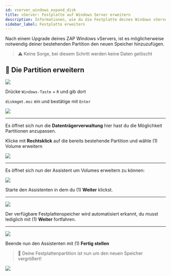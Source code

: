 ```yaml
---
id: vserver_windows_expand_disk
title: vServer: Festplatte auf Windows Server erweitern
description: Informationen, wie du die Festplatte deines Windows vServers von ZAP-Hosting nach einem Upgrade erweitern kannst - ZAP-Hosting.com Dokumentationen
sidebar_label: Festplatte erweitern
---
```


Nach einem Upgrade deines ZAP Windows vServers, ist es möglicherweise notwendig deiner bestehenden Partition den neuen Speicher hinzuzufügen.

> ⚠️ Keine Sorge, bei diesem Schritt werden keine Daten gelöscht

## 💾 Die Partition erweitern

![](https://screensaver01.zap-hosting.com/index.php/s/63wNzRxDy36rT3E/download/Extend.gif)

Drücke `Windows-Taste` + `R` und gib dort 

```diskmgmt.msc``` ein und bestätige mit `Enter`

![](https://screensaver01.zap-hosting.com/index.php/s/xPAZaPKckYXSsQR/preview)

***
Es öffnet sich nun die **Datenträgerverwaltung** hier hast du die Möglichkeit Partitionen anzupassen.

Klicke mit **Rechtsklick** auf die bereits bestehende Partition und wähle (1) Volume erweitern

![](https://screensaver01.zap-hosting.com/index.php/s/Qo3aKWgeL94DgyQ/preview)

***

Es öffnet sich nun der Assistent um Volumes erweitern zu können:

![](https://screensaver01.zap-hosting.com/index.php/s/3YpMgfy7tWYNawz/preview)

Starte den Assistenten in dem du (1) **Weiter** klickst.

***

![](https://screensaver01.zap-hosting.com/index.php/s/wD5nwinGBRqksyR/preview)

Der verfügbare Festplattenspeicher wird automatisiert erkannt, du musst lediglich mit (1) **Weiter** fortfahren.

***

![](https://screensaver01.zap-hosting.com/index.php/s/y8fxAj72AsqJ3RH/preview)

Beende nun den Assistenten mit (1) **Fertig stellen**

> 💚 Deine Festplattenpartition ist nun um den neuen Speicher vergrößert!

![](https://screensaver01.zap-hosting.com/index.php/s/gRKJziB8WY5ZHNR/preview)

